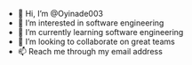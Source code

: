 - 👋 Hi, I’m @Oyinade003
- 👀 I’m interested in software engineering 
- 🌱 I’m currently learning software engineering 
- 💞️ I’m looking to collaborate on great teams
- 📫 Reach me through my email address 

<!---
Oyinade003/Oyinade003 is a ✨ special ✨ repository because its `README.md` (this file) appears on your GitHub profile.
You can click the Preview link to take a look at your changes.
--->
